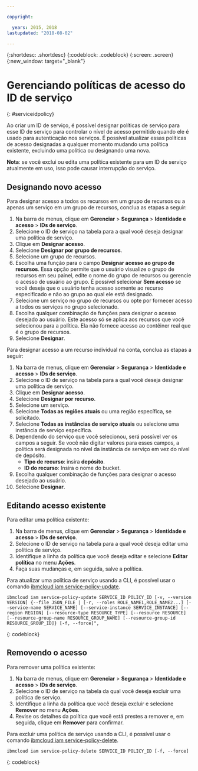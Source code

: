 ```yaml
---

copyright:

  years: 2015, 2018
lastupdated: "2018-08-02"

---
```


{:shortdesc: .shortdesc}
{:codeblock: .codeblock}
{:screen: .screen}
{:new_window: target="_blank"}

# Gerenciando políticas de acesso do ID de serviço
{: #serviceidpolicy}

Ao criar um ID de serviço, é possível designar políticas de serviço para esse ID de serviço para controlar o nível de acesso permitido quando ele é usado para autenticação nos serviços. É possível atualizar essas políticas de acesso designadas a qualquer momento mudando uma política existente, excluindo uma política ou designando uma nova.

**Nota**: se você exclui ou edita uma política existente para um ID de serviço atualmente em uso, isso pode causar interrupção do serviço.

## Designando novo acesso

Para designar acesso a todos os recursos em um grupo de recursos ou a apenas um serviço em um grupo de recursos, conclua as etapas a seguir:

1. Na barra de menus, clique em **Gerenciar** &gt; **Segurança** &gt; **Identidade e acesso** &gt; **IDs de serviço**.
2. Selecione o ID de serviço na tabela para a qual você deseja designar uma política de serviço.
3. Clique em **Designar acesso**.
4. Selecione **Designar por grupo de recursos**.
5. Selecione um grupo de recursos.
6. Escolha uma função para o campo **Designar acesso ao grupo de recursos**. Essa opção permite que o usuário visualize o grupo de recursos em seu painel, edite o nome do grupo de recursos ou gerencie o acesso de usuário ao grupo. É possível selecionar **Sem acesso** se você deseja que o usuário tenha acesso somente ao recurso especificado e não ao grupo ao qual ele está designado.
7. Selecione um serviço no grupo de recursos ou opte por fornecer acesso a todos os serviços no grupo selecionado.
8. Escolha qualquer combinação de funções para designar o acesso desejado ao usuário. Este acesso só se aplica aos recursos que você selecionou para a política. Ela não fornece acesso ao contêiner real que é o grupo de recursos.
9. Selecione **Designar**.

Para designar acesso a um recurso individual na conta, conclua as etapas a seguir:

1. Na barra de menus, clique em **Gerenciar** &gt; **Segurança** &gt; **Identidade e acesso** &gt; **IDs de serviço**.
2. Selecione o ID de serviço na tabela para a qual você deseja designar uma política de serviço.
3. Clique em **Designar acesso**.
4. Selecione **Designar por recurso**.
5. Selecione um serviço.
6. Selecione **Todas as regiões atuais** ou uma região específica, se solicitado.
7. Selecione **Todas as instâncias de serviço atuais** ou selecione uma instância de serviço específica.
8. Dependendo do serviço que você selecionou, será possível ver os campos a seguir. Se você não digitar valores para esses campos, a política será designada no nível da instância de serviço em vez do nível de depósito.
    * **Tipo de recurso**: insira **depósito**.
    * **ID do recurso**: Insira o nome do bucket.
9. Escolha qualquer combinação de funções para designar o acesso desejado ao usuário.
10. Selecione **Designar**.



## Editando acesso existente

Para editar uma política existente:

1. Na barra de menus, clique em **Gerenciar** &gt; **Segurança** &gt; **Identidade e acesso** &gt; **IDs de serviço**.
2. Selecione o ID de serviço na tabela para a qual você deseja editar uma política de serviço.
3. Identifique a linha da política que você deseja editar e selecione **Editar política** no menu **Ações**.
4. Faça suas mudanças e, em seguida, salve a política.

Para atualizar uma política de serviço usando a CLI, é possível usar o comando [ibmcloud iam service-policy-update](/docs/cli/reference/ibmcloud/cli_api_policy.html#ibmcloud_iam_service_policy_update).
```
ibmcloud iam service-policy-update SERVICE_ID POLICY_ID [-v, --version VERSION] {--file JSON_FILE | [-r, --roles ROLE_NAME1,ROLE_NAME2...] [--service-name SERVICE_NAME] [--service-instance SERVICE_INSTANCE] [--region REGION] [--resource-type RESOURCE_TYPE] [--resource RESOURCE] [--resource-group-name RESOURCE_GROUP_NAME] [--resource-group-id RESOURCE_GROUP_ID]} [-f, --force]",
```
{: codeblock}

## Removendo o acesso

Para remover uma política existente:

1. Na barra de menus, clique em **Gerenciar** &gt; **Segurança** &gt; **Identidade e acesso** &gt; **IDs de serviço**.
2. Selecione o ID de serviço na tabela da qual você deseja excluir uma política de serviço.
3. Identifique a linha da política que você deseja excluir e selecione **Remover** no menu **Ações**.
4. Revise os detalhes da política que você está prestes a remover e, em seguida, clique em **Remover** para confirmar.

Para excluir uma política de serviço usando a CLI, é possível usar o comando [ibmcloud iam service-policy-delete](/docs/cli/reference/ibmcloud/cli_api_policy.html#ibmcloud_iam_service_policy_delete).
```
ibmcloud iam service-policy-delete SERVICE_ID POLICY_ID [-f, --force]
```
{: codeblock}
